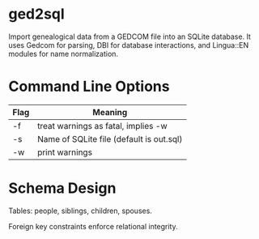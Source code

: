 ged2sql
=======

Import genealogical data from a GEDCOM file into an SQLite database.
It uses Gedcom for parsing, DBI for database interactions, and Lingua::EN modules for name normalization.

# Command Line Options

| Flag | Meaning |
| ---- | ------- |
| -f   | treat warnings as fatal, implies -w |
| -s   |  Name of SQLite file (default is out.sql) |
| -w   | print warnings |

# Schema Design

Tables: people, siblings, children, spouses.

Foreign key constraints enforce relational integrity.
